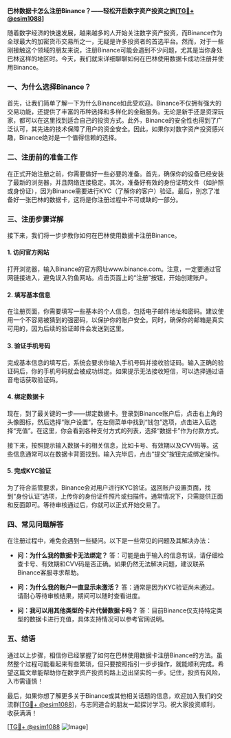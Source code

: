 **巴林数据卡怎么注册Binance？——轻松开启数字资产投资之旅[[TG💪+ @esim1088](https://t.me/s/esim1088)]**

随着数字经济的快速发展，越来越多的人开始关注数字资产投资，而Binance作为全球最大的加密货币交易所之一，无疑是许多投资者的首选平台。然而，对于一些刚接触这个领域的朋友来说，注册Binance可能会遇到不少问题，尤其是当你身处巴林这样的地区时。今天，我们就来详细聊聊如何在巴林使用数据卡成功注册并使用Binance。

### 一、为什么选择Binance？

首先，让我们简单了解一下为什么Binance如此受欢迎。Binance不仅拥有强大的交易功能，还提供了丰富的币种选择和多样化的金融服务。无论是新手还是资深玩家，都可以在这里找到适合自己的投资方式。此外，Binance的安全性也得到了广泛认可，其先进的技术保障了用户的资金安全。因此，如果你对数字资产投资感兴趣，Binance绝对是一个值得信赖的选择。

### 二、注册前的准备工作

在正式开始注册之前，你需要做好一些必要的准备。首先，确保你的设备已经安装了最新的浏览器，并且网络连接稳定。其次，准备好有效的身份证明文件（如护照或身份证），因为Binance需要进行KYC（了解你的客户）验证。最后，别忘了准备好一张巴林的数据卡，这将是你注册过程中不可或缺的一部分。

### 三、注册步骤详解

接下来，我们将一步步教你如何在巴林使用数据卡注册Binance。

#### 1. 访问官方网站

打开浏览器，输入Binance的官方网址www.binance.com。注意，一定要通过官网链接进入，避免误入钓鱼网站。点击页面上的“注册”按钮，开始创建账户。

#### 2. 填写基本信息

在注册页面，你需要填写一些基本的个人信息，包括电子邮件地址和密码。建议使用一个不容易被猜到的强密码，以保护你的账户安全。同时，确保你的邮箱是真实可用的，因为后续的验证邮件会发送到这里。

#### 3. 验证手机号码

完成基本信息的填写后，系统会要求你输入手机号码并接收验证码。输入正确的验证码后，你的手机号码就会被成功绑定。如果提示无法接收短信，可以选择通过语音电话获取验证码。

#### 4. 绑定数据卡

现在，到了最关键的一步——绑定数据卡。登录到Binance账户后，点击右上角的头像图标，然后选择“账户设置”。在左侧菜单中找到“钱包”选项，点击进入后选择“充值”。在这里，你会看到各种支付方式的列表，选择“数据卡”作为付款方式。

接下来，按照提示输入数据卡的相关信息，比如卡号、有效期以及CVV码等。这些信息通常可以在数据卡背面找到。输入完毕后，点击“提交”按钮完成绑定操作。

#### 5. 完成KYC验证

为了符合监管要求，Binance会对用户进行KYC验证。返回账户设置页面，找到“身份认证”选项，上传你的身份证件照片或扫描件。通常情况下，只需提供正面和反面即可。等待审核通过后，你就可以正式开始交易了。

### 四、常见问题解答

在注册过程中，难免会遇到一些疑问。以下是一些常见的问题及其解决办法：

- **问：为什么我的数据卡无法绑定？**
  答：可能是由于输入的信息有误，请仔细检查卡号、有效期和CVV码是否正确。如果仍然无法解决问题，建议联系Binance客服寻求帮助。

- **问：为什么我的账户一直显示未激活？**
  答：通常是因为KYC验证尚未通过。请耐心等待审核结果，期间可以随时查看进度。

- **问：我可以用其他类型的卡片代替数据卡吗？**
  答：目前Binance仅支持特定类型的数据卡进行充值，具体支持情况可以参考官网说明。

### 五、结语

通过以上步骤，相信你已经掌握了如何在巴林使用数据卡注册Binance的方法。虽然整个过程可能看起来有些繁琐，但只要按照指引一步步操作，就能顺利完成。希望这篇文章能帮助你在数字资产投资的路上迈出坚实的一步。记住，投资有风险，入市需谨慎！

最后，如果你想了解更多关于Binance或其他相关话题的信息，欢迎加入我们的交流群[[TG💪+ @esim1088](https://t.me/s/esim1088)]，与志同道合的朋友一起探讨学习。祝大家投资顺利，收获满满！

[[TG💪+ @esim1088](https://t.me/s/esim1088) ![Image](https://i.postimg.cc/4NQfJmqS/Snipaste-2025-05-13-00-14-12.png)]